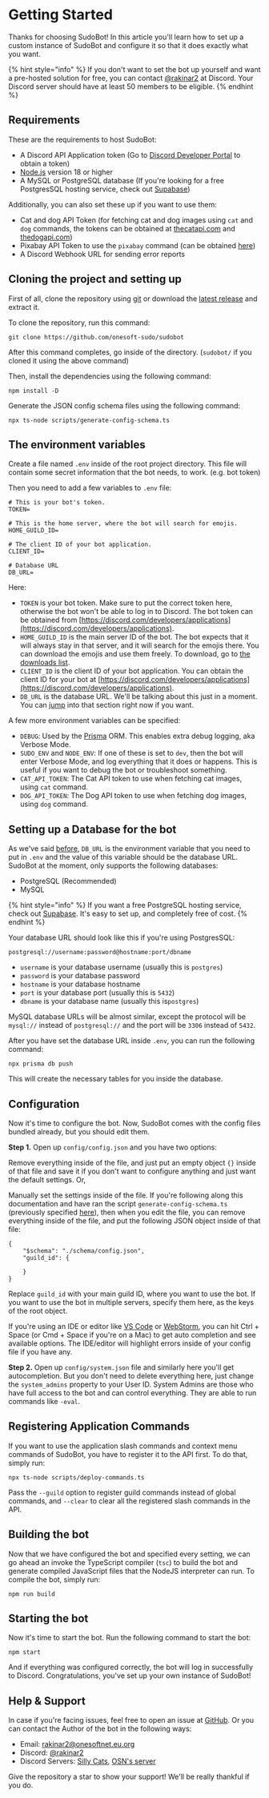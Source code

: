 # Getting Started

Thanks for choosing SudoBot! In this article you'll learn how to set up a custom instance of SudoBot and configure it so that it does exactly what you want.

{% hint style="info" %}
If you don't want to set the bot up yourself and want a pre-hosted solution for free, you can contact [@rakinar2](https://discord.com/users/774553653394538506) at Discord. Your Discord server should have at least 50 members to be eligible.
{% endhint %}

## Requirements

These are the requirements to host SudoBot:

* A Discord API Application token (Go to [Discord Developer Portal](https://discord.com/developers/applications) to obtain a token)
* [Node.js](https://nodejs.org) version 18 or higher
* A MySQL or PostgreSQL database (If you're looking for a free PostgresSQL hosting service, check out [Supabase](https://supabase.com))

Additionally, you can also set these up if you want to use them:

* Cat and dog API Token (for fetching cat and dog images using `cat` and `dog` commands, the tokens can be obtained at [thecatapi.com](https://thecatapi.com) and [thedogapi.com](https://thedogapi.com))
* Pixabay API Token to use the `pixabay` command (can be obtained [here](https://pixabay.com/api/docs/))
* A Discord Webhook URL for sending error reports

## Cloning the project and setting up

First of all, clone the repository using [git](https://git-scm.com) or download the [latest release](https://github.com/onesoft-sudo/sudobot/releases/latest) and extract it.

To clone the repository, run this command:

```
git clone https://github.com/onesoft-sudo/sudobot
```

After this command completes, go inside of the directory. (`sudobot/` if you cloned it using the above command)

Then, install the dependencies using the following command:

```
npm install -D
```

Generate the JSON config schema files using the following command:

```
npx ts-node scripts/generate-config-schema.ts
```

## The environment variables

Create a file named `.env` inside of the root project directory. This file will contain some secret information that the bot needs, to work. (e.g. bot token)

Then you need to add a few variables to `.env` file:

```
# This is your bot's token.
TOKEN=

# This is the home server, where the bot will search for emojis.
HOME_GUILD_ID=

# The client ID of your bot application.
CLIENT_ID=

# Database URL
DB_URL=
```

Here:

* `TOKEN` is your bot token. Make sure to put the correct token here, otherwise the bot won't be able to log in to Discord. The bot token can be obtained from [https://discord.com/developers/applications](https://discord.com/developers/applications).
* `HOME_GUILD_ID` is the main server ID of the bot. The bot expects that it will always stay in that server, and it will search for the emojis there. You can download the emojis and use them freely. To download, go to [the downloads list](https://www.onesoftnet.eu.org/downloads/sudo/emojis/).
* `CLIENT_ID` is the client ID of your bot application. You can obtain the client ID for your bot at [https://discord.com/developers/applications](https://discord.com/developers/applications).
* `DB_URL` is the database URL. We'll be talking about this just in a moment. You can [jump](getting-started.md#setting-up-a-database-for-the-bot) into that section right now if you want.

A few more environment variables can be specified:

* `DEBUG`: Used by the [Prisma](https://prisma.io/) ORM. This enables extra debug logging, aka Verbose Mode.
* `SUDO_ENV` and `NODE_ENV`: If one of these is set to `dev`, then the bot will enter Verbose Mode, and log everything that it does or happens. This is useful if you want to debug the bot or troubleshoot something.
* `CAT_API_TOKEN`: The Cat API token to use when fetching cat images, using `cat` command.
* `DOG_API_TOKEN`: The Dog API token to use when fetching dog images, using `dog` command.

## Setting up a Database for the bot

As we've said [before](getting-started.md#configuration-and-the-environment-variables), `DB_URL` is the environment variable that you need to put in `.env` and the value of this variable should be the database URL. SudoBot at the moment, only supports the following databases:

* PostgreSQL (Recommended)
* MySQL

{% hint style="info" %}
If you want a free PostgreSQL hosting service, check out [Supabase](https://supabase.com/). It's easy to set up, and completely free of cost.
{% endhint %}

Your database URL should look like this if you're using PostgresSQL:

```
postgresql://username:password@hostname:port/dbname
```

* `username` is your database username (usually this is `postgres`)
* `password` is your database password
* `hostname` is your database hostname
* `port` is your database port (usually this is `5432`)
* `dbname` is your database name (usually this is`postgres`)

MySQL database URLs will be almost similar, except the protocol will be `mysql://` instead of `postgresql://` and the port will be `3306` instead of `5432`.

After you have set the database URL inside `.env`, you can run the following command:

```
npx prisma db push
```

This will create the necessary tables for you inside the database.

## Configuration

Now it's time to configure the bot. Now, SudoBot comes with the config files bundled already, but you should edit them.

**Step 1.** Open up `config/config.json` and you have two options:

Remove everything inside of the file, and just put an empty object `{}` inside of that file and save it if you don't want to configure anything and just want the default settings. Or,

Manually set the settings inside of the file. If you're following along this documentation and have ran the script `generate-config-schema.ts` (previously specified [here](getting-started.md#cloning-the-project-and-setting-up)), then when you edit the file, you can remove everything inside of the file, and put the following JSON object inside of that file:

```
{
    "$schema": "./schema/config.json",
    "guild_id": {
        
    }
}
```

Replace `guild_id` with your main guild ID, where you want to use the bot. If you want to use the bot in multiple servers, specify them here, as the keys of the root object.

If you're using an IDE or editor like [VS Code](https://code.visualstudio.com/) or [WebStorm](https://www.jetbrains.com/webstorm/), you can hit Ctrl + Space (or Cmd + Space if you're on a Mac) to get auto completion and see available options. The IDE/editor will highlight errors inside of your config file if you have any.

**Step 2.** Open up `config/system.json` file and similarly here you'll get autocompletion. But you don't need to delete everything here, just change the `system_admins` property to your User ID. System Admins are those who have full access to the bot and can control everything. They are able to run commands like `-eval`.

## Registering Application Commands

If you want to use the application slash commands and context menu commands of SudoBot, you have to register it to the API first. To do that, simply run:

```
npx ts-node scripts/deploy-commands.ts
```

Pass the `--guild` option to register guild commands instead of global commands, and `--clear` to clear all the registered slash commands in the API.

## Building the bot

Now that we have configured the bot and specified every setting, we can go ahead an invoke the TypeScript compiler (`tsc`) to build the bot and generate compiled JavaScript files that the NodeJS interpreter can run. To compile the bot, simply run:

```
npm run build
```

## Starting the bot

Now it's time to start the bot. Run the following command to start the bot:

```
npm start
```

And if everything was configured correctly, the bot will log in successfully to Discord.
Congratulations, you've set up your own instance of SudoBot!

## Help & Support

In case if you're facing issues, feel free to open an issue at [GitHub](https://github.com/onesoft-sudo/sudobot/issues). Or you can contact the Author of the bot in the following ways:

* Email: [rakinar2@onesoftnet.eu.org](mailto:rakinar2@onesoftnet.eu.org)
* Discord: [@rakinar2](https://discord.com/users/774553653394538506)
* Discord Servers: [Silly Cats](https://discord.gg/sillycats), [OSN's server](https://discord.gg/JJDy9SHzGv)

Give the repository a star to show your support! We'll be really thankful if you do.
